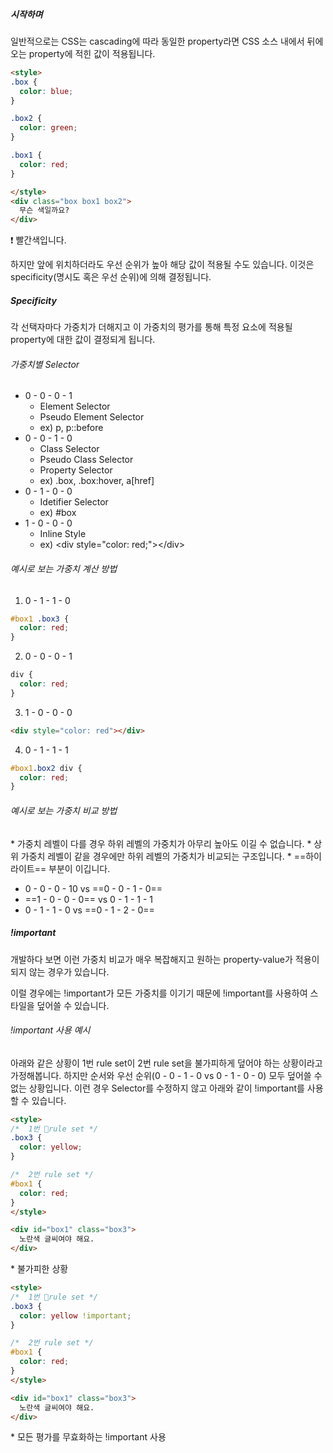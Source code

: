 ##### 시작하며
일반적으로는 CSS는 cascading에 따라 동일한 property라면 CSS 소스 내에서 뒤에 오는 property에 적힌 값이 적용됩니다. 

```html
<style>
.box {
  color: blue;
}

.box2 {
  color: green;
}

.box1 {
  color: red;
}

</style>
<div class="box box1 box2">
  무슨 색일까요?
</div>
```

❗️ 빨간색입니다.

하지만 앞에 위치하더라도 우선 순위가 높아 해당 값이 적용될 수도 있습니다.
이것은 specificity(명시도 혹은 우선 순위)에 의해 결정됩니다.


##### Specificity

각 선택자마다 가중치가 더해지고 이 가중치의 평가를 통해 특정 요소에 적용될 property에 대한 값이 결정되게 됩니다.


###### 가중치별 Selector

- 0 - 0 - 0 - 1
	- Element Selector
	- Pseudo Element Selector
	- ex) p, p::before
- 0 - 0 - 1 - 0
	- Class Selector
	- Pseudo Class Selector
	- Property Selector
	- ex) .box, .box:hover, a\[href]
- 0 - 1 - 0 - 0
	- Idetifier Selector
	- ex) \#box
- 1 - 0 - 0 - 0
	- Inline Style
	- ex) \<div style="color: red;">\</div>

###### 예시로 보는 가중치 계산 방법

1. 0 - 1 - 1 - 0
```css
#box1 .box3 {
  color: red;
}
```

2. 0 - 0 - 0 - 1
```css
div {
  color: red;
}
```

3. 1 - 0 - 0 - 0
```html
<div style="color: red"></div>
```

4. 0 - 1 - 1 - 1
```css
#box1.box2 div {
  color: red;
}
```

###### 예시로 보는 가중치 비교 방법
\* 가중치 레벨이 다를 경우 하위 레벨의 가중치가 아무리 높아도 이길 수 없습니다.
\* 상위 가중치 레벨이 같을 경우에만 하위 레벨의 가중치가 비교되는 구조입니다.
\* ==하이라이트== 부분이 이깁니다.

- 0 - 0 - 0 - 10 vs ==0 - 0 - 1 - 0==
- ==1 - 0 - 0 - 0== vs 0 - 1 - 1 - 1
- 0 - 1 - 1 - 0 vs ==0 - 1 - 2 - 0==



##### !important

개발하다 보면 이런 가중치 비교가 매우 복잡해지고 원하는 property-value가 적용이 되지 않는 경우가 있습니다.

이럴 경우에는 !important가 모든 가중치를 이기기 때문에 !important를 사용하여 스타일을 덮어쓸 수 있습니다.

###### !important 사용 예시

아래와 같은 상황이 1번 rule set이 2번 rule set을 불가피하게 덮어야 하는 상황이라고 가정해봅니다. 하지만 순서와 우선 순위(0 - 0 - 1 - 0 vs 0 - 1 - 0 - 0) 모두 덮어쓸 수 없는 상황입니다. 이런 경우 Selector를 수정하지 않고 아래와 같이 !important를 사용할 수 있습니다.

```html
<style>
/*  1번 rule set */
.box3 {
  color: yellow;
}

/*  2번 rule set */
#box1 {
  color: red;
}
</style>

<div id="box1" class="box3">
  노란색 글씨여야 해요.
</div>
```
\* 불가피한 상황

```html
<style>
/*  1번 rule set */
.box3 {
  color: yellow !important;
}

/*  2번 rule set */
#box1 {
  color: red;
}
</style>

<div id="box1" class="box3">
  노란색 글씨여야 해요.
</div>
```
\* 모든 평가를 무효화하는 !important 사용

